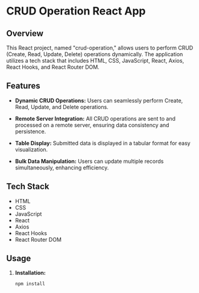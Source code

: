 # CRUD Operation React App

## Overview

This React project, named "crud-operation," allows users to perform CRUD (Create, Read, Update, Delete) operations dynamically. The application utilizes a tech stack that includes HTML, CSS, JavaScript, React, Axios, React Hooks, and React Router DOM.

## Features

- **Dynamic CRUD Operations:** Users can seamlessly perform Create, Read, Update, and Delete operations.
  
- **Remote Server Integration:** All CRUD operations are sent to and processed on a remote server, ensuring data consistency and persistence.

- **Table Display:** Submitted data is displayed in a tabular format for easy visualization.

- **Bulk Data Manipulation:** Users can update multiple records simultaneously, enhancing efficiency.

## Tech Stack

- HTML
- CSS
- JavaScript
- React
- Axios
- React Hooks
- React Router DOM

## Usage

1. **Installation:**
   ```bash
   npm install
